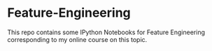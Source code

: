 # Feature-Engineering
This repo contains some IPython Notebooks for Feature Engineering corresponding to my online course on this topic.
